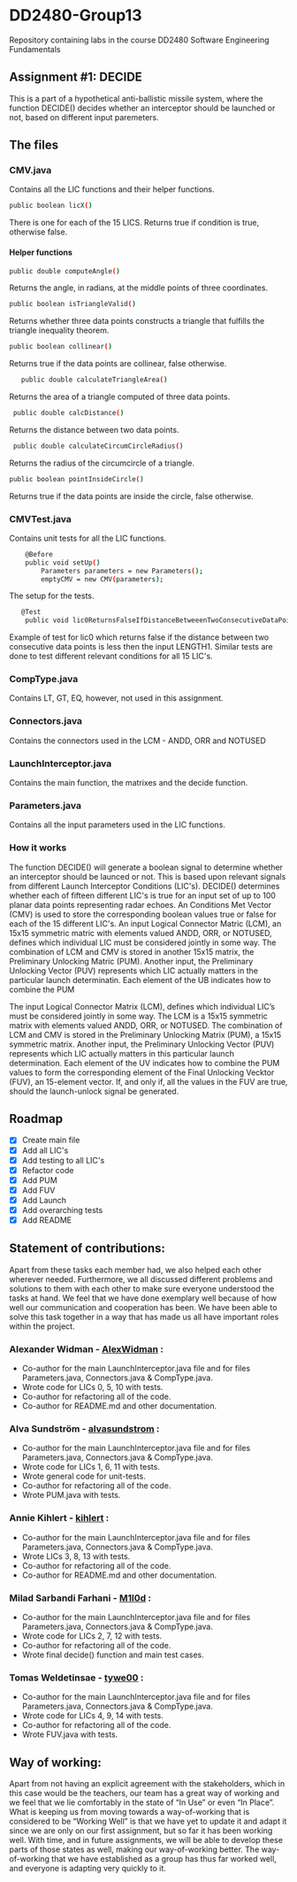 # DD2480-Group13
Repository containing labs in the course DD2480 Software Engineering Fundamentals

## Assignment #1: DECIDE
This is a part of a hypothetical anti-ballistic missile system, where the function DECIDE() decides whether an interceptor should be launched or not, based on different input paremeters. 

## The files

### CMV.java
Contains all the LIC functions and their helper functions.

```sh
public boolean licX()
```
There is one for each of the 15 LICS.
Returns true if condition is true, otherwise false.

#### Helper functions
```sh
public double computeAngle()
```
Returns the angle, in radians, at the middle points of three coordinates.

```sh
public boolean isTriangleValid()
```
Returns whether three data points constructs a triangle that fulfills the triangle inequality theorem.

```sh
public boolean collinear()
```
Returns true if the data points are collinear, false otherwise.

```sh
   public double calculateTriangleArea()
```
Returns the area of a triangle computed of three data points.

```sh
 public double calcDistance()
```
Returns the distance between two data points.

```sh
 public double calculateCircumCircleRadius()
```
Returns the radius of the circumcircle of a triangle.

```sh
public boolean pointInsideCircle()
```
Returns true if the data points are inside the circle, false otherwise.

### CMVTest.java
Contains unit tests for all the LIC functions. 

```sh
    @Before
    public void setUp()
        Parameters parameters = new Parameters();
        emptyCMV = new CMV(parameters);
```
The setup for the tests. 

```sh
   @Test
    public void lic0ReturnsFalseIfDistanceBetweeenTwoConsecutiveDataPointsLessThanLENGTH1(){
```
Example of test for lic0 which returns false if the distance between two consecutive data points is less then the input LENGTH1. Similar tests are done to test different relevant conditions for all 15 LIC's. 

### CompType.java
Contains LT, GT, EQ, however, not used in this assignment. 

### Connectors.java
Contains the connectors used in the LCM - ANDD, ORR and NOTUSED

### LaunchInterceptor.java
Contains the main function, the matrixes and the decide function.

### Parameters.java
Contains all the input parameters used in the LIC functions.

### How it works
The function DECIDE() will generate a boolean signal to determine whether an interceptor should be launced or not. This is based upon relevant signals from different Launch Interceptor Conditions (LIC's). DECIDE() determines whether each of fifteen different LIC's is true for an input set of up to 100 planar data points representing radar echoes. An Conditions Met Vector (CMV) is used to store the corresponding boolean values true or false for each of the 15 different LIC's. An input Logical Connector Matric (LCM), an 15x15 symmetric matric with elements valued ANDD, ORR, or NOTUSED, defines which individual LIC must be considered jointly in some way. The combination of LCM and CMV is stored in another 15x15 matrix, the Preliminary Unlocking Matric (PUM). Another input, the Preliminary Unlocking Vector (PUV) represents which LIC actually matters in the particular launch determinatin. Each element of the UB indicates how to combine the PUM

The input Logical Connector Matrix (LCM), defines which individual LIC’s must be considered jointly in some way. The LCM is a 15x15 symmetric matrix with elements valued ANDD, ORR, or NOTUSED. The combination of LCM and CMV is stored in the Preliminary Unlocking Matrix (PUM), a 15x15 symmetric matrix.
Another input, the Preliminary Unlocking Vector (PUV) represents which LIC actually matters in this particular launch determination. Each element of the UV indicates how to combine the PUM values to form the corresponding element of the Final Unlocking Vecktor (FUV), an 15-element vector. If, and only if, all the values in the FUV are true, should the launch-unlock signal be generated.

## Roadmap 
- [X] Create main file
- [X] Add all LIC's
- [X] Add testing to all LIC's 
- [X] Refactor code 
- [X] Add PUM 
- [X] Add FUV 
- [X] Add Launch 
- [X] Add overarching tests 
- [X] Add README 

## Statement of contributions:
Apart from these tasks each member had, we also helped each other wherever needed. Furthermore, we all discussed different problems and solutions to them with each other to make sure everyone understood the tasks at hand. We feel that we have done exemplary well because of how well our communication and cooperation has been. We have been able to solve this task together in a way that has made us all have important roles within the project.

### Alexander Widman - [AlexWidman](https://github.com/AlexWidman) :
- Co-author for the main LaunchInterceptor.java file and for files Parameters.java, Connectors.java & CompType.java.
- Wrote code for LICs 0, 5, 10 with tests.
- Co-author for refactoring all of the code.
- Co-author for README.md and other documentation.

### Alva Sundström - [alvasundstrom](https://github.com/alvasundstrom) :
- Co-author for the main LaunchInterceptor.java file and for files Parameters.java, Connectors.java & CompType.java.
- Wrote code for LICs 1, 6, 11 with tests.
- Wrote general code for unit-tests.
- Co-author for refactoring all of the code.
- Wrote PUM.java with tests.

### Annie Kihlert - [kihlert](https://github.com/kihlert) :
- Co-author for the main LaunchInterceptor.java file and for files Parameters.java, Connectors.java & CompType.java.
- Wrote LICs 3, 8, 13 with tests.
- Co-author for refactoring all of the code.
- Co-author for README.md and other documentation.

### Milad Sarbandi Farhani - [M1l0d](https://github.com/M1l0d) :
- Co-author for the main LaunchInterceptor.java file and for files Parameters.java, Connectors.java & CompType.java.
- Wrote code for LICs 2, 7, 12 with tests.
- Co-author for refactoring all of the code.
- Wrote final decide() function and main test cases.

### Tomas Weldetinsae - [tywe00](https://github.com/tywe00) :
- Co-author for the main LaunchInterceptor.java file and for files Parameters.java, Connectors.java & CompType.java.
- Wrote code for LICs 4, 9, 14 with tests.
- Co-author for refactoring all of the code.
- Wrote FUV.java with tests.

## Way of working:
Apart from not having an explicit agreement with the stakeholders, which in this case would be the teachers, our team has a great way of working and we feel that we lie comfortably in the state of “In Use” or even “In Place”. What is keeping us from moving towards a way-of-working that is considered to be “Working Well” is that we have yet to update it and adapt it since we are only on our first assignment, but so far it has been working well. With time, and in future assignments, we will be able to develop these parts of those states as well, making our way-of-working better. The way-of-working that we have established as a group has thus far worked well, and everyone is adapting very quickly to it. 